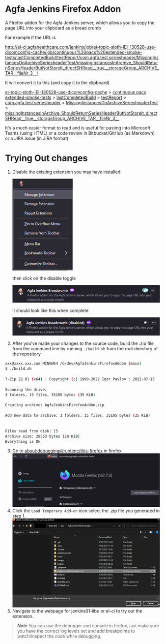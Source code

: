 # Agfa Jenkins Firefox Addon

A Firefox addon for the Agfa Jenkins server, which allows you to copy the 
page URL into your clipboard as a bread crumb

For example if the URL is

http://ei-ci.agfahealthcare.com/jenkins/job/ei-topic-sloth-IEI-130528-use-dicomconfig-cache/job/continuous%20pacs%20extended-smoke-tests/lastCompletedBuild/testReport/com.agfa.test.seriesheader/MissingInstancesOnArchiveSeriesheaderTest/missingInstancesInArchive_ShouldReturnSeriesHeaderButNotStoreIt_directSHRead__true__storageGroup_ARCHIVE_TAR__fileNr_3__/

It will convert it to this (and copy it to the clipboard)

[ei-topic-sloth-IEI-130528-use-dicomconfig-cache](http://ei-ci.agfahealthcare.com/jenkins/job/ei-topic-sloth-IEI-130528-use-dicomconfig-cache) > [continuous pacs extended-smoke-tests](http://ei-ci.agfahealthcare.com/jenkins/job/ei-topic-sloth-IEI-130528-use-dicomconfig-cache/job/continuous%20pacs%20extended-smoke-tests) > [lastCompletedBuild](http://ei-ci.agfahealthcare.com/jenkins/job/ei-topic-sloth-IEI-130528-use-dicomconfig-cache/job/continuous%20pacs%20extended-smoke-tests/lastCompletedBuild) > [testReport](http://ei-ci.agfahealthcare.com/jenkins/job/ei-topic-sloth-IEI-130528-use-dicomconfig-cache/job/continuous%20pacs%20extended-smoke-tests/lastCompletedBuild/testReport) > [com.agfa.test.seriesheader](http://ei-ci.agfahealthcare.com/jenkins/job/ei-topic-sloth-IEI-130528-use-dicomconfig-cache/job/continuous%20pacs%20extended-smoke-tests/lastCompletedBuild/testReport/com.agfa.test.seriesheader) > [MissingInstancesOnArchiveSeriesheaderTest](http://ei-ci.agfahealthcare.com/jenkins/job/ei-topic-sloth-IEI-130528-use-dicomconfig-cache/job/continuous%20pacs%20extended-smoke-tests/lastCompletedBuild/testReport/com.agfa.test.seriesheader/MissingInstancesOnArchiveSeriesheaderTest) > [missingInstancesInArchive_ShouldReturnSeriesHeaderButNotStoreIt_directSHRead__true__storageGroup_ARCHIVE_TAR__fileNr_3__](http://ei-ci.agfahealthcare.com/jenkins/job/ei-topic-sloth-IEI-130528-use-dicomconfig-cache/job/continuous%20pacs%20extended-smoke-tests/lastCompletedBuild/testReport/com.agfa.test.seriesheader/MissingInstancesOnArchiveSeriesheaderTest/missingInstancesInArchive_ShouldReturnSeriesHeaderButNotStoreIt_directSHRead__true__storageGroup_ARCHIVE_TAR__fileNr_3__)

It's a much easier format to read and is useful for pasting into Microsoft Teams (using HTML) or a code 
review in Bitbucket/GitHub (as Markdown) or a JIRA issue (in JIRA format)

# Trying Out changes

1. Disable the existing extension you may have installed

   ![screenshot-select-manage-extension.png](images/screenshot-select-manage-extension.png)

   then click on the disable toggle

    ![screenshot-disable-extension.png](images/screenshot-disable-extension.png)

   it should look like this when complete

    ![screenshot-extension-disabled.png](images/screenshot-extension-disabled.png)

2. After you've made your changes to the source code, build the .zip file from the command line by running `./build.sh` from the root directory of the repository
```bash
xxx@xxxx.xxx.com MINGW64 /d/dev/AgfaJenkinsFirefoxAddon (main)
$ ./build.sh

7-Zip 22.01 (x64) : Copyright (c) 1999-2022 Igor Pavlov : 2022-07-15

Scanning the drive:
3 folders, 15 files, 35105 bytes (35 KiB)

Creating archive: AgfaJenkinsFirefoxAddon.zip

Add new data to archive: 3 folders, 15 files, 35105 bytes (35 KiB)


Files read from disk: 15
Archive size: 28553 bytes (28 KiB)
Everything is Ok
```
3. Go to [about:debugging#/runtime/this-firefox](about:debugging#/runtime/this-firefox) in firefox
   ![screenshot-load-tmp-extension.png](images/screenshot-load-tmp-extension.png)
4. Click the `Load Temporary Add-on` icon select the .zip file you generated in step 1.
   ![screenshot-select-zip-file.png](images/screenshot-select-zip-file.png)
5. Navigate to the webpage for jenkins01-iibu or ei-ci to try out the extension.

> **_Note_** You can use the debugger and console in firefox, just make sure you have the correct log levels set and add 
   breakpoints to watch/inspect the code while debugging.